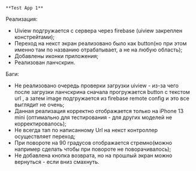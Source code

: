 	**Test App 1**
Реализация:
* Uiview подгружается с сервера через firebase (uiview закреплен констрейтами);
* Переход на некст экран реализовано было как button(но при этом именно там по названию отрабатывает, а не на любую область);
* Добавлены иконки приложения;
* Реализован ланчскрин.


Баги:
* Не реализовано очередь проверки загрузки uiview - из-за чего после загрузки ланчскрина сначала прогружается button с текстом url , а затем image подгружается из firebase remote config
и это все выглядит не очень;
* Данная реализация корректно отображается только на iPhone 13 mini (оптимально для тестирования - для других моделей не корректировалось);
* Не всегда тап по написанному Url на некст контроллер осуществляет переход;
* При повороте на 90 градусов отображается стремно(можно например сделать чтобы при повороте не поворачивалось);
* Не добавлена кнопка возврата, но на прошлый экран можно вернуться - если вниз смахнуть.